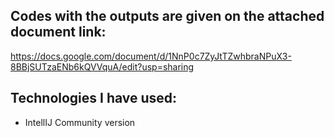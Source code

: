 ## Codes with the outputs are given on the attached document link:
   https://docs.google.com/document/d/1NnP0c7ZyJtTZwhbraNPuX3-8BBjSUTzaENb6kQVVquA/edit?usp=sharing
## Technologies I have used:

- IntellIJ Community version
